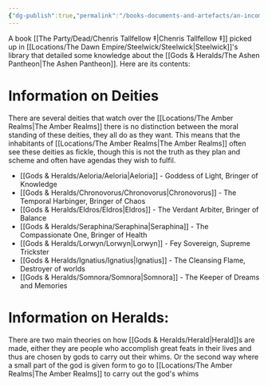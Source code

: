 ```yaml
---
{"dg-publish":true,"permalink":"/books-documents-and-artefacts/an-incomplete-guide-to-the-gods/","noteIcon":"","created":"2024-05-03T19:25:32.086+01:00","updated":"2024-12-13T17:46:18.118+00:00"}
---
```


A book [[The Party/Dead/Chenris Tallfellow ‡\|Chenris Tallfellow ‡]] picked up in [[Locations/The Dawn Empire/Steelwick/Steelwick\|Steelwick]]'s library that detailed some knowledge about the [[Gods & Heralds/The Ashen Pantheon\|The Ashen Pantheon]]. Here are its contents:

# Information on Deities 
There are several deities that watch over the [[Locations/The Amber Realms\|The Amber Realms]] there is no distinction between the moral standing of these deities, they all do as they want. This means that the inhabitants of [[Locations/The Amber Realms\|The Amber Realms]] often see these deities as fickle, though this is not the truth as they plan and scheme and often have agendas they wish to fulfil.

- [[Gods & Heralds/Aeloria/Aeloria\|Aeloria]] - Goddess of Light, Bringer of Knowledge 
- [[Gods & Heralds/Chronovorus/Chronovorus\|Chronovorus]] - The Temporal Harbinger, Bringer of Chaos 
- [[Gods & Heralds/Eldros/Eldros\|Eldros]] - The Verdant Arbiter, Bringer of Balance 
- [[Gods & Heralds/Seraphina/Seraphina\|Seraphina]] - The Compassionate One, Bringer of Health
- [[Gods & Heralds/Lorwyn/Lorwyn\|Lorwyn]] - Fey Sovereign, Supreme Trickster 
- [[Gods & Heralds/Ignatius/Ignatius\|Ignatius]] - The Cleansing Flame, Destroyer of worlds
- [[Gods & Heralds/Somnora/Somnora\|Somnora]] - The Keeper of Dreams and Memories

# Information on Heralds: 
There are two main theories on how [[Gods & Heralds/Herald\|Herald]]s are made, either they are people who accomplish great feats in their lives and thus are chosen by gods to carry out their whims. Or the second way where a small part of the god is given form to go to [[Locations/The Amber Realms\|The Amber Realms]] to carry out the god's whims